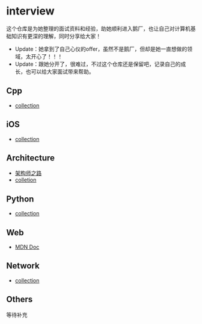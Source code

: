 # interview

这个仓库是为她整理的面试资料和经验，助她顺利进入鹅厂，也让自己对计算机基础知识有更深的理解，同时分享给大家！

- Update：她拿到了自己心仪的offer，虽然不是鹅厂，但却是她一直想做的领域，太开心了！！！
- Update：跟她分开了，很难过，不过这个仓库还是保留吧，记录自己的成长，也可以给大家面试带来帮助。

## Cpp

- [collection](./cpp/README.md)

## iOS

- [collection](./iOS/README.md)

## Architecture

- [架构师之路](https://www.w3cschool.cn/architectroad/)
- [colletion](./guide/README.md)

## Python

- [collection](./python/README.md)

## Web

- [MDN Doc](https://developer.mozilla.org/zh-CN/)

## Network

- [collection](./network/README.md)

## Others

等待补充

